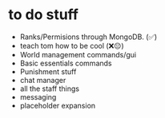 # to do stuff
- Ranks/Permisions through MongoDB. (✅)
- teach tom how to be cool (❌😔)
- World management commands/gui
- Basic essentials commands
- Punishment stuff
- chat manager
- all the staff things
- messaging
- placeholder expansion

